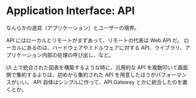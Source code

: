 # Application Interface: API

なんらかの道具（アプリケーション）とユーザーの境界。

API にはローカルとリモートがまずあって、リモートの代表は Web API だ。
ローカルにあるのは、ハードウェアやミドルウェアに対する API、ライブラリ、アプリケーション内部の処理の呼び出し、など。

UI 上で統合された図表を構築するような時に、汎用的な API を複数叩いて画面側で集約するよりは、初めから集約された API を用意したほうがパフォーマンスがいい。
API 自体はシンプルに作って、API Gateway とかに統合したのを置くとか。
